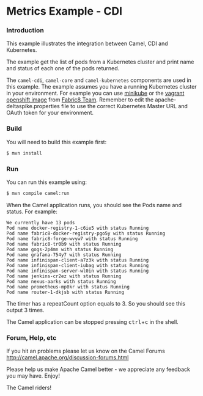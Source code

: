 # Metrics Example - CDI

### Introduction

This example illustrates the integration between Camel, CDI and Kubernetes.

The example get the list of pods from a Kubernetes cluster and print name and status of each one of the pods returned.

The `camel-cdi`, `camel-core` and `camel-kubernetes` components are used in this example.
The example assumes you have a running Kubernetes cluster in your environment. 
For example you can use [minikube](https://github.com/kubernetes/minikube) or the [vagrant openshift image](https://github.com/fabric8io/fabric8-installer/tree/master/vagrant/openshift) from [Fabric8 Team](http://fabric8.io/).
Remember to edit the apache-deltaspike.properties file to use the correct Kubernetes Master URL and OAuth token for your environment.

### Build

You will need to build this example first:

```sh
$ mvn install
```

### Run

You can run this example using:

```sh
$ mvn compile camel:run
```

When the Camel application runs, you should see the Pods name and status. For example:
```
We currently have 13 pods
Pod name docker-registry-1-c6ie5 with status Running
Pod name fabric8-docker-registry-pgo5y with status Running
Pod name fabric8-forge-wvyw7 with status Running
Pod name fabric8-tr0b9 with status Running
Pod name gogs-2p4mn with status Running
Pod name grafana-754y7 with status Running
Pod name infinispan-client-a7z3k with status Running
Pod name infinispan-client-iubag with status Running
Pod name infinispan-server-wl0in with status Running
Pod name jenkins-cr2ez with status Running
Pod name nexus-aarks with status Running
Pod name prometheus-mp0kr with status Running
Pod name router-1-dkjsb with status Running
```

The timer has a repeatCount option equals to 3. So you should see this output 3 times.

The Camel application can be stopped pressing <kbd>ctrl</kbd>+<kbd>c</kbd> in the shell.

### Forum, Help, etc

If you hit an problems please let us know on the Camel Forums
<http://camel.apache.org/discussion-forums.html>

Please help us make Apache Camel better - we appreciate any feedback you may have. Enjoy!

The Camel riders!
